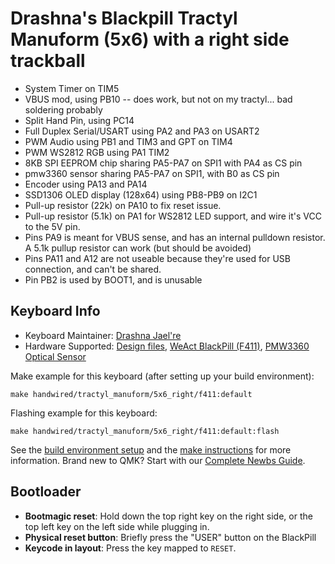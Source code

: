 # Drashna's Blackpill Tractyl Manuform (5x6) with a right side trackball

* System Timer on TIM5
* VBUS mod, using PB10 -- does work, but not on my tractyl... bad soldering probably
* Split Hand Pin, using PC14
* Full Duplex Serial/USART using PA2 and PA3 on USART2
* PWM Audio using PB1 and TIM3 and GPT on TIM4
* PWM WS2812 RGB using PA1 TIM2
* 8KB SPI EEPROM chip sharing PA5-PA7 on SPI1 with PA4 as CS pin
* pmw3360 sensor sharing PA5-PA7 on SPI1, with B0 as CS pin
* Encoder using PA13 and PA14
* SSD1306 OLED display (128x64) using PB8-PB9 on I2C1
* Pull-up resistor (22k) on PA10 to fix reset issue.
* Pull-up resistor (5.1k) on PA1 for WS2812 LED support, and wire it's VCC to the 5V pin.
* Pins PA9 is meant for VBUS sense, and has an internal pulldown resistor. A 5.1k pullup resistor can work (but should be avoided)
* Pins PA11 and A12 are not useable because they're used for USB connection, and can't be shared. 
* Pin PB2 is used by BOOT1, and is unusable

## Keyboard Info

* Keyboard Maintainer: [Drashna Jael're](https://github.com/drashna)
* Hardware Supported: [Design files](https://gitlab.com/keyboards1/dm_r_track/-/tree/master/boolean), [WeAct BlackPill (F411)](https://github.com/WeActTC/MiniSTM32F4x1), [PMW3360 Optical Sensor](https://www.tindie.com/products/jkicklighter/pmw3360-motion-sensor/)

Make example for this keyboard (after setting up your build environment):

    make handwired/tractyl_manuform/5x6_right/f411:default

Flashing example for this keyboard:

    make handwired/tractyl_manuform/5x6_right/f411:default:flash

See the [build environment setup](https://docs.qmk.fm/#/getting_started_build_tools) and the [make instructions](https://docs.qmk.fm/#/getting_started_make_guide) for more information. Brand new to QMK? Start with our [Complete Newbs Guide](https://docs.qmk.fm/#/newbs).

## Bootloader 

* **Bootmagic reset**: Hold down the top right key on the right side, or the top left key on the left side while plugging in.
* **Physical reset button**: Briefly press the "USER" button on the BlackPill
* **Keycode in layout**: Press the key mapped to `RESET`.
